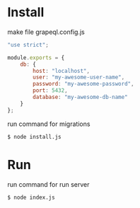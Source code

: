 # Install
make file grapeql.config.js 
```js
"use strict";

module.exports = {
    db: {
        host: "localhost",
        user: "my-awesome-user-name",
        password: "my-awesome-password",
        port: 5432,
        database: "my-awesome-db-name"
    }
};

```

run command for migrations  
```
$ node install.js
```

# Run  
run command for run server
```
$ node index.js
````

